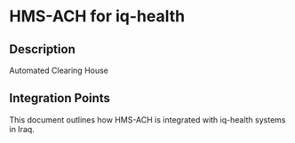 # HMS-ACH for iq-health

## Description

Automated Clearing House

## Integration Points

This document outlines how HMS-ACH is integrated with iq-health systems in Iraq.
